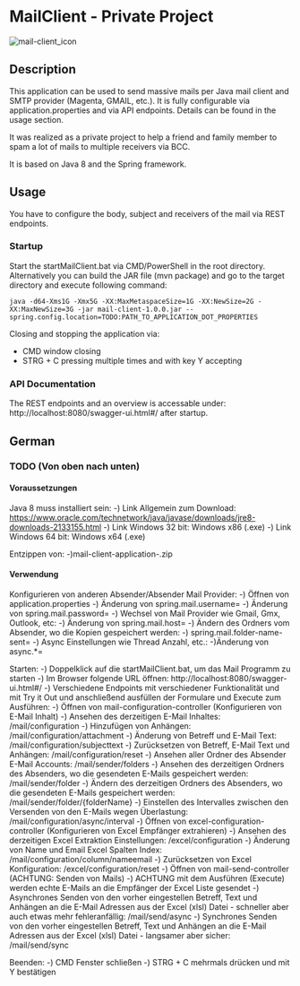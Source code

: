 # MailClient - Private Project

![mail-client_icon](https://user-images.githubusercontent.com/19223435/134487895-331b2693-8a2b-40ac-a8c5-ee5565c4d601.jpg)

## Description

This application can be used to send massive mails per Java mail client and SMTP provider (Magenta, GMAIL, etc.). It is fully configurable via application.properties and via API endpoints. Details can be found in the usage section.

It was realized as a private project to help a friend and family member to spam a lot of mails to multiple receivers via BCC.

It is based on Java 8 and the Spring framework.

## Usage

You have to configure the body, subject and receivers of the mail via REST endpoints.

### Startup

Start the startMailClient.bat via CMD/PowerShell in the root directory. Alternatively you can build the JAR file (mvn package) and go to the target directory and execute following command:

```
java -d64-Xms1G -Xmx5G -XX:MaxMetaspaceSize=1G -XX:NewSize=2G -XX:MaxNewSize=3G -jar mail-client-1.0.0.jar --spring.config.location=TODO:PATH_TO_APPLICATION_DOT_PROPERTIES
```

Closing and stopping the application via: 
* CMD window closing
* STRG + C pressing multiple times and with key Y accepting

### API Documentation

The REST endpoints and an overview is accessable under: http://localhost:8080/swagger-ui.html#/ after startup.

## German

### TODO (Von oben nach unten) ###

#### Voraussetzungen ##

Java 8 muss installiert sein:
	-) Link Allgemein zum Download: https://www.oracle.com/technetwork/java/javase/downloads/jre8-downloads-2133155.html
	-) Link Windows 32 bit: Windows x86 (.exe)
	-) Link Windows 64 bit: Windows x64 (.exe)
	
Entzippen von:
	-)mail-client-application-<VERSION>.zip
	
#### Verwendung ##

Konfigurieren von anderen Absender/Absender Mail Provider:
	-) Öffnen von application.properties
		-) Änderung von spring.mail.username=<PLATZHALTER>
		-) Änderung von spring.mail.password=<PLATZHALTER>
	-) Wechsel von Mail Provider wie Gmail, Gmx, Outlook, etc:
		-) Änderung von spring.mail.host=<PLATZHALTER>
	-) Ändern des Ordners vom Absender, wo die Kopien gespeichert werden:
		-) spring.mail.folder-name-sent=<PLATZHALTER>
	-) Async Einstellungen wie Thread Anzahl, etc.:
		-)Änderung von async.*=<PLATZHALTER>
	
Starten:
	-) Doppelklick auf die startMailClient.bat, um das Mail Programm zu starten
	-) Im Browser folgende URL öffnen: http://localhost:8080/swagger-ui.html#/
	-) Verschiedene Endpoints mit verschiedener Funktionalität und mit Try it Out und anschließend ausfüllen der Formulare und Execute zum Ausführen:
	-) Öffnen von mail-configuration-controller (Konfigurieren von E-Mail Inhalt)
		-) Ansehen des derzeitigen E-Mail Inhaltes: /mail/configuration
		-) Hinzufügen von Anhängen: /mail/configuration/attachment
		-) Änderung von Betreff und E-Mail Text: /mail/configuration/subjecttext
		-) Zurücksetzen von Betreff, E-Mail Text und Anhängen: /mail/configuration/reset
		-) Ansehen aller Ordner des Absender E-Mail Accounts: /mail/sender/folders
		-) Ansehen des derzeitigen Ordners des Absenders, wo die gesendeten E-Mails gespeichert werden: /mail/sender/folder
		-) Ändern des derzeitigen Ordners des Absenders, wo die gesendeten E-Mails gespeichert werden: /mail/sender/folder/{folderName}
		-) Einstellen des Intervalles zwischen den Versenden von den E-Mails wegen Überlastung: /mail/configuration/async/interval
	-) Öffnen von excel-configuration-controller (Konfigurieren von Excel Empfänger extrahieren)
		-) Ansehen des derzeitigen Excel Extraktion Einstellungen: /excel/configuration
		-) Änderung von Name und Email Excel Spalten Index: /mail/configuration/column/nameemail
		-) Zurücksetzen von Excel Konfiguration: /excel/configuration/reset
	-) Öffnen von mail-send-controller (ACHTUNG: Senden von Mails)
		-) ACHTUNG mit dem Ausführen (Execute) werden echte E-Mails an die Empfänger der Excel Liste gesendet
		-) Asynchrones Senden von den vorher eingestellen Betreff, Text und Anhängen an die E-Mail Adressen aus der Excel (xlsl) Datei - schneller aber auch etwas mehr fehleranfällig: /mail/send/async
		-) Synchrones Senden von den vorher eingestellen Betreff, Text und Anhängen an die E-Mail Adressen aus der Excel (xlsl) Datei - langsamer aber sicher: /mail/send/sync
	
Beenden:
	-) CMD Fenster schließen
	-) STRG + C mehrmals drücken und mit Y bestätigen
